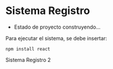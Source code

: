 <h1> Sistema Registro </h1>

- Estado de proyecto construyendo...

Para ejecutar el sistema, se debe insertar:

```npm install react```

Sistema Registro 2
